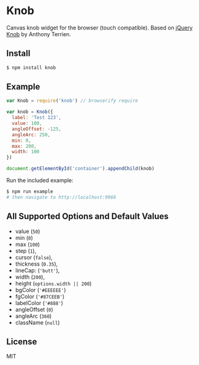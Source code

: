 Knob
===

Canvas knob widget for the browser (touch compatible). Based on [jQuery Knob](http://anthonyterrien.com/knob) by Anthony Terrien.

## Install

```bash
$ npm install knob
```

## Example

```js
var Knob = require('knob') // browserify require

var knob = Knob({
  label: 'Test 123',
  value: 100,
  angleOffset: -125,
  angleArc: 250, 
  min: 0, 
  max: 200,
  width: 100
})

document.getElementById('container').appendChild(knob)
```

Run the included example:

```bash
$ npm run example
# then navigate to http://localhost:9966
```

## All Supported Options and Default Values

- value (`50`)
- min (`0`)
- max (`100`)
- step (`1`),
- cursor (`false`),
- thickness (`0.35`),
- lineCap: (`'butt'`),
- width (`200`),
- height (`options.width || 200`)
- bgColor (`'#EEEEEE'`)
- fgColor (`'#87CEEB'`)
- labelColor (`'#888'`)
- angleOffset (`0`)
- angleArc (`360`)
- className (`null`)


## License

MIT
